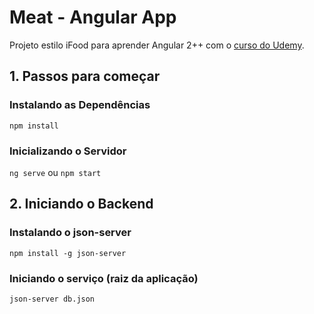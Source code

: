 # Meat - Angular App
Projeto estilo iFood para aprender Angular 2++ com o [curso do Udemy](https://www.udemy.com/angular-pt).

## 1. Passos para começar

### Instalando as Dependências

`npm install`

### Inicializando o Servidor

`ng serve` ou `npm start`

## 2. Iniciando o Backend

### Instalando o json-server

`npm install -g json-server`

### Iniciando o serviço (raiz da aplicação)

`json-server db.json`
